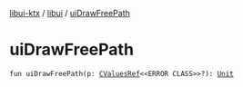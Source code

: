 [libui-ktx](../index.md) / [libui](index.md) / [uiDrawFreePath](./ui-draw-free-path.md)

# uiDrawFreePath

`fun uiDrawFreePath(p: `[`CValuesRef`](../kotlinx.cinterop/-c-values-ref/index.md)`<<ERROR CLASS>>?): `[`Unit`](https://kotlinlang.org/api/latest/jvm/stdlib/kotlin/-unit/index.html)